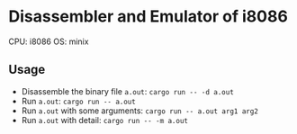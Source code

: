 # Disassembler and Emulator of i8086

CPU: i8086
OS: minix

## Usage

- Disassemble the binary file `a.out`: `cargo run -- -d a.out`
- Run `a.out`: `cargo run -- a.out`
- Run `a.out` with some arguments: `cargo run -- a.out arg1 arg2`
- Run `a.out` with detail: `cargo run -- -m a.out`
